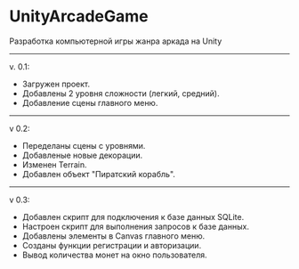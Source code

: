 # UnityArcadeGame
Разработка компьютерной игры жанра аркада на Unity

-------------------------
v. 0.1:

- Загружен проект.
- Добавлены 2 уровня сложности (легкий, средний).
- Добавление сцены главного меню.

-------------------------
v 0.2:

- Переделаны сцены с уровнями.
- Добавленые новые декорации.
- Изменен Terrain.
- Добавлен объект "Пиратский корабль".

-------------------------
v 0.3: 

- Добавлен скрипт для подключения к базе данных SQLite.
- Настроен скрипт для выполнения запросов к базе данных.
- Добавлены элементы в Canvas главного меню.
- Созданы функции регистрации и авторизации.
- Вывод количества монет на окно пользователя.
